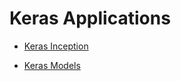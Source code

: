 # Keras Applications

* [Keras Inception](https://github.com/EN10/KerasInception)   

* [Keras Models](https://github.com/EN10/KerasModels)   
